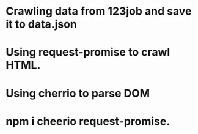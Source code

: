 # Crawling data from 123job and save it to data.json

# Using request-promise to crawl HTML.

# Using cherrio to parse DOM

# npm i cheerio request-promise.
